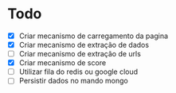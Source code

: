 # Todo

* [x] Criar mecanismo de carregamento da pagina
* [x] Criar mecanismo de extração de dados
* [ ] Criar mecanismo de extração de urls
* [X] Criar mecanismo de score
* [ ] Utilizar fila do redis ou google cloud
* [ ] Persistir dados no mando mongo
